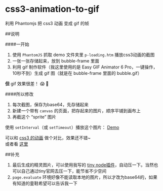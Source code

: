 # css3-animation-to-gif
利用 Phantomjs 把 css3 动画 变成 gif 的帧


##说明

####一开始

1. 使用 `PhantomJS` 抓取 demo 文件夹里 `p-loading.htm` 播放css3动画的截图
1. 一张一张存储起来，放到 bubble-frame 里面
1. 利用 gif 制作软件（我这里使用的是 Easy GIF Animator 6 Pro，一键操作，10秒不到）生成 gif 图（就是在 bubble-frame 里面的 bubble.gif）

**但** gif 效果很差！ :scream: :gun:


####所以修改

1. 每次截图，保存为base64，先存储起来
1. 新建一个带有 `canvas` 的页面，把存起来的图片，顺序平铺到画布上
1. 再截这个 “sprite” 图片

使用 `setInterval`（或 `setTimeout`）播放这个图片： [Demo](https://paper.github.io/css3-animation-to-gif/togif-test.html)

可以和 [css3 的动画](https://paper.github.io/css3-animation-to-gif/demo/p-loading.htm) 做个对比，效果还不错~   
或者看 [这里](https://paper.github.io/p-loading/p-loading.htm)

##补充

1. 最后生成的精灵图片，可以使用我写的 [tiny node插件](https://github.com/paper/tinypng-node-plugin)，自动压一下。当然也可以自己通过tiny官网去压一下，能节省不少空间
1. `page.evaluate` 环境好像不能读取本地的图片，所以才改为base64的，如果有知道的童鞋希望可以告诉我一下